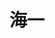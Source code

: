 <!--
 * @Author: your name
 * @Date: 2022-05-05 15:04:35
 * @LastEditTime: 2022-05-05 15:07:43
 * @LastEditors: Please set LastEditors
 * @Description: 打开koroFileHeader查看配置 进行设置: https://github.com/OBKoro1/koro1FileHeader/wiki/%E9%85%8D%E7%BD%AE
 * @FilePath: \lostArk\docs\instance\deepDungeon\T4\海一.md
-->

# 海一
